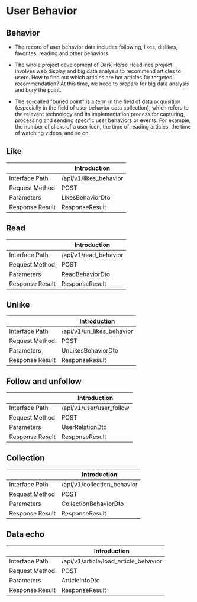 # User Behavior
## Behavior
- The record of user behavior data includes following, likes, dislikes, favorites, reading and other behaviors

- The whole project development of Dark Horse Headlines project involves web display and big data analysis to recommend articles to users. How to find out which articles are hot articles for targeted recommendation? At this time, we need to prepare for big data analysis and bury the point.

- The so-called "buried point" is a term in the field of data acquisition (especially in the field of user behavior data collection), which refers to the relevant technology and its implementation process for capturing, processing and sending specific user behaviors or events. For example, the number of clicks of a user icon, the time of reading articles, the time of watching videos, and so on.

## Like
|          | **Introduction**             |
| -------- | -------------------- |
| Interface Path | /api/v1/likes_behavior |
| Request Method | POST                 |
| Parameters     | LikesBehaviorDto         |
| Response Result | ResponseResult       |

## Read
|          | **Introduction**             |
| -------- | -------------------- |
| Interface Path | /api/v1/read_behavior |
| Request Method | POST                 |
| Parameters     | ReadBehaviorDto         |
| Response Result | ResponseResult       |

## Unlike
|          | **Introduction**             |
| -------- | -------------------- |
| Interface Path | /api/v1/un_likes_behavior |
| Request Method | POST                 |
| Parameters     | UnLikesBehaviorDto         |
| Response Result | ResponseResult       |

## Follow and unfollow
|          | **Introduction**             |
| -------- | -------------------- |
| Interface Path | /api/v1/user/user_follow |
| Request Method | POST                 |
| Parameters     | UserRelationDto         |
| Response Result | ResponseResult       |

## Collection
|          | **Introduction**             |
| -------- | -------------------- |
| Interface Path | /api/v1/collection_behavior |
| Request Method | POST                 |
| Parameters     | CollectionBehaviorDto         |
| Response Result | ResponseResult       |

## Data echo
|          | **Introduction**             |
| -------- | -------------------- |
| Interface Path | /api/v1/article/load_article_behavior |
| Request Method | POST                 |
| Parameters     | ArticleInfoDto         |
| Response Result | ResponseResult       |